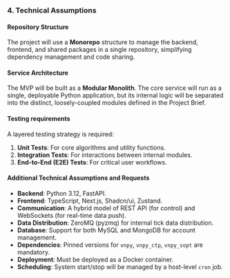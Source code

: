 ### **4. Technical Assumptions**

#### **Repository Structure**

The project will use a **Monorepo** structure to manage the backend, frontend, and shared packages in a single repository, simplifying dependency management and code sharing.

#### **Service Architecture**

The MVP will be built as a **Modular Monolith**. The core service will run as a single, deployable Python application, but its internal logic will be separated into the distinct, loosely-coupled modules defined in the Project Brief.

#### **Testing requirements**

A layered testing strategy is required:

1. **Unit Tests**: For core algorithms and utility functions.
2. **Integration Tests**: For interactions between internal modules.
3. **End-to-End (E2E) Tests**: For critical user workflows.

#### **Additional Technical Assumptions and Requests**

* **Backend**: Python 3.12, FastAPI.
* **Frontend**: TypeScript, Next.js, Shadcn/ui, Zustand.
* **Communication**: A hybrid model of REST API (for control) and WebSockets (for real-time data push).
* **Data Distribution**: ZeroMQ (pyzmq) for internal tick data distribution.
* **Database**: Support for both MySQL and MongoDB for account management.
* **Dependencies**: Pinned versions for `vnpy`, `vnpy_ctp`, `vnpy_sopt` are mandatory.
* **Deployment**: Must be deployed as a Docker container.
* **Scheduling**: System start/stop will be managed by a host-level `cron` job.
